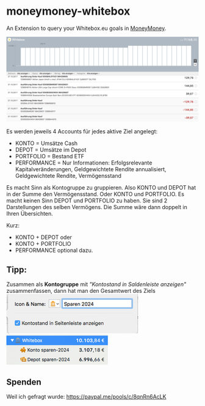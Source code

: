 # moneymoney-whitebox
An Extension to query your Whitebox.eu goals in [MoneyMoney](https://moneymoney-app.com).

![MoneyMoney screenshot mit Whitebox](Screenshots/Whitebox.png)

Es werden jeweils 4 Accounts für jedes aktive Ziel angelegt:
- KONTO = Umsätze Cash
- DEPOT = Umsätze im Depot
- PORTFOLIO = Bestand ETF 
- PERFORMANCE = Nur Informationen: Erfolgsrelevante Kapitalveränderungen, Geldgewichtete Rendite annualisiert, Geldgewichtete Rendite, Vermögensstand

Es macht Sinn als Kontogruppe zu gruppieren. Also KONTO und DEPOT hat in der Summe den Vermögensstand. Oder KONTO und PORTFOLIO.
Es macht keinen Sinn DEPOT und PORTFOLIO zu haben. Sie sind 2 Darstellungen des selben Vermögens. Die Summe wäre dann doppelt in Ihren Übersichten. 

Kurz:
- KONTO + DEPOT oder
- KONTO + PORTFOLIO
- PERFORMANCE optional dazu.

## Tipp: 
Zusammen als **Kontogruppe** mit *"Kontostand in Saldenleiste anzeigen"* zusammenfassen, dann hat man den Gesamtwert des Ziels 
![MoneyMoney screenshot Kontosaldo](Screenshots/Kontosaldo.png)
![MoneyMoney screenshot Kontogruppe](Screenshots/Kontogruppe.png)

## Spenden
Weil ich gefragt wurde: https://paypal.me/pools/c/8qnRn6AcLK
